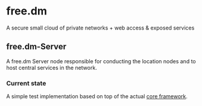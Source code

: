 # free.dm
A secure small cloud of private networks + web access & exposed services

## free.dm-Server
A free.dm Server node responsible for conducting the location nodes and to host central services in the network.

### Current state
A simple test implementation based on top of the actual [core framework](https://github.com/wandth/free.dm-Common).
